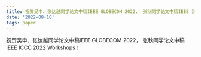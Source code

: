 ```yaml
---
title: 祝贺吴申、张达越同学论文中稿IEEE GLOBECOM 2022， 张秋同学论文中稿IEEE ICCC 2022 Workshops！
date: '2022-08-10'
tags: paper
---
```


祝贺吴申、张达越同学论文中稿IEEE GLOBECOM 2022， 张秋同学论文中稿IEEE ICCC 2022 Workshops！

<!--more-->

